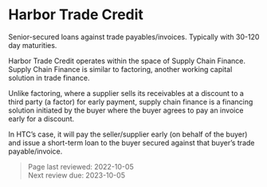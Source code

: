 # Harbor Trade Credit
Senior-secured loans against trade payables/invoices. Typically with 30-120 day maturities. 

Harbor Trade Credit operates within the space of Supply Chain Finance. Supply Chain Finance is similar to factoring, another working capital solution in trade finance. 

Unlike factoring, where a supplier sells its receivables at a discount to a third party (a factor) for early payment, supply chain finance is a financing solution initiated by the buyer where the buyer agrees to pay an invoice early for a discount. 

In HTC’s case, it will pay the seller/supplier early (on behalf of the buyer) and issue a short-term loan to the buyer secured against that buyer’s trade payable/invoice. 

>Page last reviewed: 2022-10-05  
>Next review due: 2023-10-05  